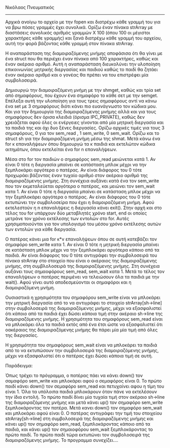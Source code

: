 Νικόλαος Πνευματικός

------------------------------------------------------------------------------

Αρχικά ανοίγω το αρχείο με την fopen και διατρέχω κάθε
γραμμή του για να βρω πόσες γραμμές έχει συνολικά. Ορίζω έναν
πίνακα strArray με διαστάσεις συνολικός αριθμός γραμμών Χ 100
(όπου 100 οι μέγιστοι χαρακτήρες κάθε γραμμής) και ξανά διατρέχω
κάθε γραμμή του αρχείου, αυτή την φορά βάζοντας κάθε γραμμή
στον πίνακα strArray.

Η αναπαράσταση της διαμοιραζόμενης μνήμης αποφάσισα ότι
θα γίνει με ένα struct που θα περιέχει έναν πίνακα από 100
χαρακτήρες, καθώς και έναν ακέραιο αριθμό. Αυτή η αναπαράσταση
διευκολύνει την υλοποίηση επικοινωνίας μητρικής διεργασίας και
παιδιού καθώς το παιδί θα ζητάει έναν ακέραιο αριθμό και ο γονέας
θα πρέπει να του επιστρέφει μία συμβολοσειρά.

Δημιουργώ την διαμοιραζόμενη μνήμη με την shmget, καθώς
και τρία set από σημαφόρους, που έχουν ένα σημαφόρο το κάθε σετ
με την semget. Επέλεξα αυτή την υλοποίηση για τους τρεις
σημαφόρους αντί να κάνω ένα set με 3 σημαφόρους διότι κάνει πιο
ευανάγνωστο τον κώδικα μου. Και για την δημιουργία της
διαμοιραζόμενης μνήμης αλλά και για τους σημαφόρους δεν όρισα
κλειδιά (όρισμα IPC_PRIVATE), καθώς δεν χρειάζεται αφού όλες οι
ενέργειες γίνονται από μία μητρική διεργασία και τα παιδιά της και
όχι δυο ξένες διεργασίες. Ορίζω αρχικές τιμές για τους 3
σημαφόρους, 0 για τον sem_read , 1 sem_write, 0 sem_wait. Ορίζω
και το struct sh για την διαμοιραζόμενη μνήμη μέσω της shmat. Μετά
κάνω ένα for κ επαναλήψεων όπου δημιουργώ τα κ παιδιά και εκτελώτον κώδικα αιτημάτων, όπου εκτελείται ένα for n επαναλήψεων.

Μέσα στο for τον παιδιών ο σημαφόρος sem_read μειώνεται κατά 1.
Αν είναι 0 τότε η διεργασία μπαίνει σε κατάσταση μπλοκ μέχρι να
την ξεμπλοκάρει αργότερα ο πατέρας. Αν είναι διάφορος του 0 τότε
προχωράει βάζοντας έναν τυχαίο αριθμό στον ακέραιο αριθμό της
διαμοιραζόμενης μνήμης. Στη συνέχεια αυξάνει κατά ένα τον
sem_write που τον εκμεταλεύεται αργότερα ο πατέρας, και μειώνει
τον sem_wait κατα 1. Αν είναι 0 τότε η διεργασία μπαίνει σε
κατάσταση μπλοκ μέχρι να την ξεμπλοκάρει αργότερα ο πατέρας. Αν
είναι διάφορος του 0 τότε εκτυπώνει την συμβολοσείρα που έχει η
διαμοιραζόμενη μνήμη. Αφού εκτελεστούν η n επαναλήψεις η
διεργασία κάνει exit(). Στην αρχή και στο τέλος του for υπάρχουν δύο
μεταβλητές χρόνο start, end οι οποίες μετράνε τον χρόνο εκτέλεσης
των εντολών στο for. Αυτές χρησιμοποιούνται για τον υπολογισμό
του μέσου χρόνο εκτέλεσης αυτών των εντολών για κάθε διεργασία.

Ο πατέρας κάνει μια for κ*ν επαναλήψεων όπου σε αυτή
κατεβάζει τον σημαφόρο sem_write κατα 1. Αν είναι 0 τότε η
μητρική διεργασία μπαίνει σε κατάσταση μπλοκ μέχρι να την
ξεμπλοκάρει αργότερα κάποιο από τα παιδιά. Αν είναι διάφορος του
0 τότε αντιγράφει την συμβολοσειρά του πίνακα strArray στο
στοιχείο που είναι ο ακέραιος της διαμοιραζόμενης μνήμης, στη
συμβλολοσειρά της διαμοιραζόμενης μνήμης. Στη συνέχεια αυξάνει
τους σημαοφόρους sem_read, sem_wait κατα 1. Μετά το τέλος τον
επαναλήψεων ο πατέρας περιμένει να τελειώσουν όλα τα παιδιά με
την wait(). Αφού γίνει αυτό αποδεσμεύονται οι σημαφόροι και η
διαμοιραζόμενη μνήμη.

Ουσιαστικά η χρησιμότητα του σημαφόρου sem_write είναι να
μπλοκάρει την μητρική διεργασία από το να αντιγράφει το στοιχείο
strArray[sh→line] στην συμβολοσειρά της διαμοιραζόμενης μνήμης,
μέχρι να εξασφαλιστεί ότι κάποιο από τα παιδιά έχει δώσει κάποια
τιμή στην ακέραιο sh→line της διαμοιραζόμενης μνήμης.
Η χρησιμότητα του σημαφόρους sem_read είναι να μπλοκάρει
όλα τα παιδιά εκτός από ένα έτσι ώστε να εξασφαλιστεί ότι οακέραιος της διαμοιραζόμενης μνήμης θα πάρει μία μία τιμή από όλες
της διεργασίες.

Η χρησιμότητα του σημαφόρους sem_wait είναι να μπλοκάρει τα
παιδιά από το να εκτυπώσουν την συμβολοσειρά της διαμοιραζόμενης
μνήμης, μέχρι να εξασφαλιστεί ότι ο πατέρας έχει δώσει κάποια τιμή σε
αυτή.

Παράδειγμα:

Όπως τρέχει το πρόγραμμα, ο πατέρας πάει να κάνει down() τον
σαμαφόρο sem_write και μπλοκάρει αφού ο σεμαφόρος είναι 0. Το
πρώτο παιδί κάνει down() τον σεμαφόρο sem_read και πετυχαίνει αφου η
τίμη του είναι 1. Όλα τα υπόλοιπα παιδιά μπλοκάρουν όταν πάνε να
εκτελέσουν την ίδια εντολή. Το πρώτο παιδί δίνει μία τυχαία τιμή στον
ακέραιο sh→line της διαμοιραζόμενης μνήμης και μετά κάνει up() τον
σημαφόρο sem_write ξεμπλοκάροντας τον πατέρα. Μετά κανει down()
τον σημαφόρο sem_wait και μπλοκάρει αφού είναι 0. Ο πατέρας
αντιγράφει την τιμή του στοιχείου strArray[sh→line] στη συμβολοσειρά
της διαμοιραζόμενης μνήμης και κάνει up() τον σημαφόρο sem_read,
ξεμπλοκάροντας κάποιο από τα παιδιά, και κάνει up() τον σημαιοφόρου
sem_wait ξεμπλοκάροντας το πρώτο παιδί. Το πρώτο παιδί τώρα
εκτυπώνει τον συμβολοσειρά της διαμοιραζόμενης μνήμης. Το προγραμμα
συνεχίζει….